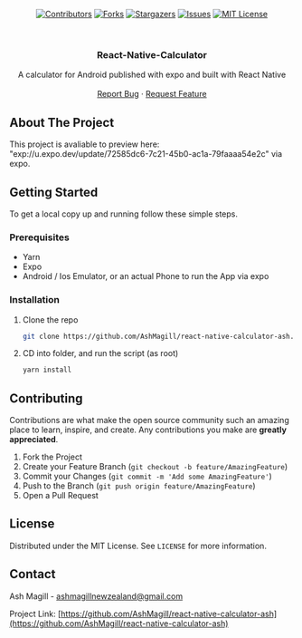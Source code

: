 <span align="center">

[![Contributors][contributors-shield]][contributors-url]
[![Forks][forks-shield]][forks-url]
[![Stargazers][stars-shield]][stars-url]
[![Issues][issues-shield]][issues-url]
[![MIT License][license-shield]][license-url]

</span>

<br />
<p align="center">

  <h3 align="center">React-Native-Calculator</h3> 
  <p align="center">
  A calculator for Android published with expo and built with React Native
    <br />
    <!--<br />-->
    <br />
    <!--<a href="https://github.com/AshMagill/mernrod">View Demo</a>-->
    <!--·-->
    <a href="https://github.com/AshMagill/React-Native-Calculator-Ash/issues">Report Bug</a>
    ·
    <a href="https://github.com/AshMagill/React-Native-Calculator-Ash/issues">Request Feature</a>
  </p>
</p>

<!-- ABOUT THE PROJECT -->

## About The Project

This project is avaliable to preview here: "exp://u.expo.dev/update/72585dc6-7c21-45b0-ac1a-79faaaa54e2c" via expo.

<!-- GETTING STARTED -->

## Getting Started

To get a local copy up and running follow these simple steps.

### Prerequisites

- Yarn
- Expo
- Android / Ios Emulator, or an actual Phone to run the App via expo

### Installation

1. Clone the repo
   ```sh
   git clone https://github.com/AshMagill/react-native-calculator-ash.git
   ```
2. CD into folder, and run the script (as root)
   ```sh
   yarn install
   ```

<!-- USAGE -->

## Contributing

Contributions are what make the open source community such an amazing place to learn, inspire, and create. Any contributions you make are **greatly appreciated**.

1. Fork the Project
2. Create your Feature Branch (`git checkout -b feature/AmazingFeature`)
3. Commit your Changes (`git commit -m 'Add some AmazingFeature'`)
4. Push to the Branch (`git push origin feature/AmazingFeature`)
5. Open a Pull Request

<!-- LICENSE -->

## License

Distributed under the MIT License. See `LICENSE` for more information.

<!-- CONTACT -->

## Contact

Ash Magill - ashmagillnewzealand@gmail.com

Project Link: [https://github.com/AshMagill/react-native-calculator-ash](https://github.com/AshMagill/react-native-calculator-ash)

<!-- ACKNOWLEDGEMENTS -->

<!-- MARKDOWN LINKS & IMAGES -->
<!-- https://www.markdownguide.org/basic-syntax/#reference-style-links -->

[contributors-shield]: https://img.shields.io/github/contributors/AshMagill/React-Native-Calculator-Ash.svg?style=for-the-badge
[contributors-url]: https://github.com/AshMagill/React-Native-Calculator-Ash/graphs/contributors
[forks-shield]: https://img.shields.io/github/forks/AshMagill/React-Native-Calculator-Ash.svg?style=for-the-badge
[forks-url]: https://github.com/AshMagill/React-Native-Calculator-Ash/network/members
[stars-shield]: https://img.shields.io/github/stars/AshMagill/React-Native-Calculator-Ash.svg?style=for-the-badge
[issues-url]: https://github.com/AshMagill/React-Native-Calculator-Ash/issues
[stars-url]: https://github.com/AshMagill/React-Native-Calculator-Ash/stargazers
[issues-shield]: https://img.shields.io/github/issues/AshMagill/React-Native-Calculator-Ash.svg?style=for-the-badge
[license-shield]: https://img.shields.io/github/license/AshMagill/React-Native-Calculator-Ash.svg?style=for-the-badge
[license-url]: https://github.com/AshMagill/React-Native-Calculator-Ash/blob/main/LICENSE
